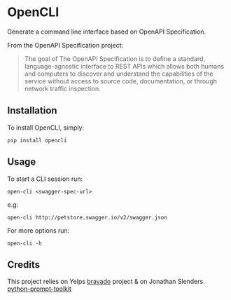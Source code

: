 OpenCLI
=========
Generate a command line interface based on OpenAPI Specification.

From the OpenAPI Specification project:

> The goal of The OpenAPI Specification is to define a standard, language-agnostic interface to REST APIs which allows both humans and computers to discover and understand the capabilities of the service without access to source code, documentation, or through network traffic inspection.


Installation
------------
To install OpenCLI, simply:

    pip install opencli
Usage
-----

To start a CLI session run:

    open-cli <swagger-spec-url>

e.g:

    open-cli http://petstore.swagger.io/v2/swagger.json

For more options run:

    open-cli -h

Credits
-------
This project relies on Yelps [bravado](https://github.com/Yelp/bravado) project & on Jonathan Slenders. [python-prompt-toolkit](https://github.com/jonathanslenders/python-prompt-toolkit)

